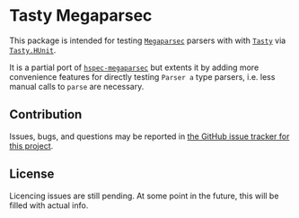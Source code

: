 # Tasty Megaparsec

This package is intended for testing [`Megaparsec`](https://hackage.haskell.org/package/megaparsec) parsers with
with [`Tasty`](https://hackage.haskell.org/package/tasty) via [`Tasty.HUnit`](https://hackage.haskell.org/package/tasty-hunit).

It is a partial port of [`hspec-megaparsec`](https://hackage.haskell.org/package/hspec-megaparsec) but extents it by adding more convenience features for directly testing `Parser a` type parsers, i.e. less manual calls to `parse` are necessary.

## Contribution

Issues, bugs, and questions may be reported in [the GitHub issue tracker for
this project](https://github.com/keszocze/tasty-megaparsec/issues).

## License

Licencing issues are still pending. At some point in the future, this will be filled with actual info.